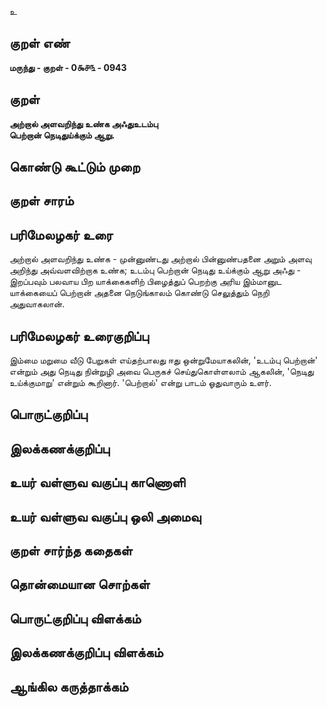உ

## குறள் எண் 

**மருந்து - குறள் - 0௯௪௩ - 0943**

## குறள் 

**அற்றால் அளவறிந்து உண்க அஃதுஉடம்பு  
பெற்றான் நெடிதுய்க்கும் ஆறு.** 

## கொண்டு கூட்டும் முறை


## குறள் சாரம் 


## பரிமேலழகர் உரை

அற்றால் அளவறிந்து உண்க - முன்னுண்டது அற்றால் பின்னுண்பதனை அறும் அளவு அறிந்து அவ்வளவிற்றாக உண்க; உடம்பு பெற்றான் நெடிது உய்க்கும் ஆறு அஃது - இறப்பவும் பலவாய பிற யாக்கைகளிற் பிழைத்துப் பெறற்கு அரிய இம்மானுட யாக்கையைப் பெற்றான் அதனை நெடுங்காலம் கொண்டு செலுத்தும் நெறி அதுவாகலான்.

## பரிமேலழகர் உரைகுறிப்பு   

இம்மை மறுமை வீடு பேறுகள் எய்தற்பாலது ஈது ஒன்றுமேயாகலின், 'உடம்பு பெற்றான்' என்றும் அது நெடிது நின்றுழி அவை பெருகச் செய்துகொள்ளலாம் ஆகலின், 'நெடிது உய்க்குமாறு' என்றும் கூறினார். 'பெற்றால்' என்று பாடம் ஓதுவாரும் உளர்.

## பொருட்குறிப்பு 


## இலக்கணக்குறிப்பு  


## உயர் வள்ளுவ வகுப்பு காணொளி


## உயர் வள்ளுவ வகுப்பு ஒலி அமைவு 

 
## குறள் சார்ந்த கதைகள் 


## தொன்மையான சொற்கள்


## பொருட்குறிப்பு விளக்கம்


## இலக்கணக்குறிப்பு விளக்கம்


## ஆங்கில கருத்தாக்கம் 


